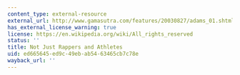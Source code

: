 ```yaml
---
content_type: external-resource
external_url: http://www.gamasutra.com/features/20030827/adams_01.shtml
has_external_license_warning: true
license: https://en.wikipedia.org/wiki/All_rights_reserved
status: ''
title: Not Just Rappers and Athletes
uid: ed665645-ed9c-49eb-ab54-63465cb7c78e
wayback_url: ''
---
```

